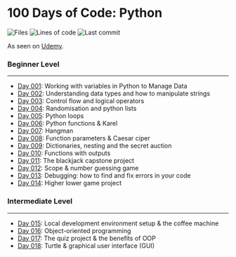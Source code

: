 # 100 Days of Code: Python
![Files](https://img.shields.io/github/directory-file-count/mfsuzigan/100_days_of_code_python)
![Lines of code](https://img.shields.io/tokei/lines/github/mfsuzigan/100_days_of_code_python)
![Last commit](https://img.shields.io/github/last-commit/mfsuzigan/100_days_of_code_python.svg)

As seen on [Udemy](https://www.udemy.com/course/100-days-of-code/).
### Beginner Level
___
- [Day 001](/day001): Working with variables in Python to Manage Data
- [Day 002](/day002): Understanding data types and how to manipulate strings
- [Day 003](/day003): Control flow and logical operators
- [Day 004](/day004): Randomisation and python lists
- [Day 005](/day005): Python loops
- [Day 006](/day006): Python functions & Karel
- [Day 007](/day007): Hangman
- [Day 008](/day008): Function parameters & Caesar ciper
- [Day 009](/day009): Dictionaries, nesting and the secret auction
- [Day 010](/day010): Functions with outputs
- [Day 011](/day011): The blackjack capstone project
- [Day 012](/day012): Scope & number guessing game
- [Day 013](/day013): Debugging: how to find and fix errors in your code
- [Day 014](/day014): Higher lower game project
### Intermediate Level
___
- [Day 015](/day015): Local development environment setup & the coffee machine
- [Day 016](/day016): Object-oriented programming
- [Day 017](/day017): The quiz project & the benefits of OOP
- [Day 018](/day018): Turtle & graphical user interface (GUI) 

